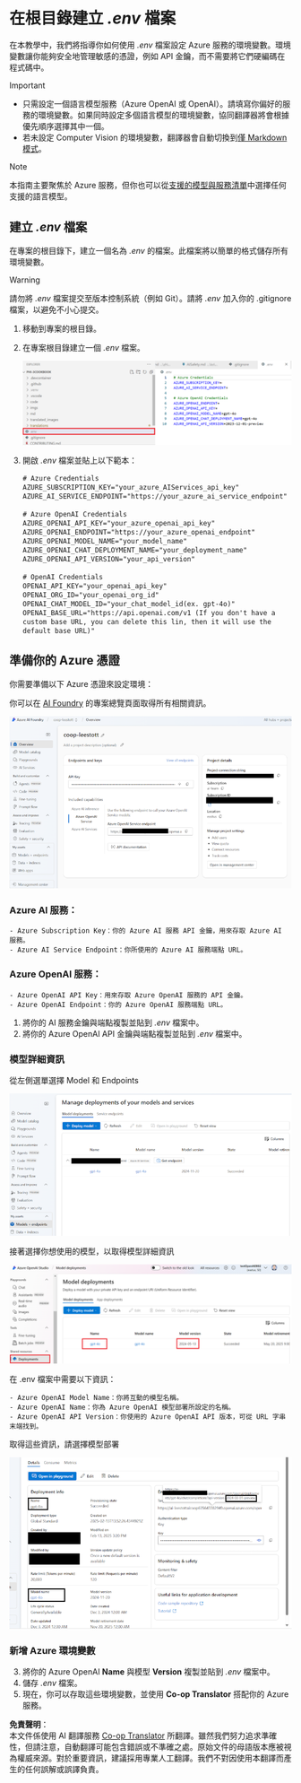 <!--
CO_OP_TRANSLATOR_METADATA:
{
  "original_hash": "53c99ea0ead7a3500149d4bb96be5811",
  "translation_date": "2025-05-06T17:54:00+00:00",
  "source_file": "getting_started/command-line-guide/create-env-file.md",
  "language_code": "tw"
}
-->
# 在根目錄建立 *.env* 檔案

在本教學中，我們將指導你如何使用 *.env* 檔案設定 Azure 服務的環境變數。環境變數讓你能夠安全地管理敏感的憑證，例如 API 金鑰，而不需要將它們硬編碼在程式碼中。

> [!IMPORTANT]
> - 只需設定一個語言模型服務（Azure OpenAI 或 OpenAI）。請填寫你偏好的服務的環境變數。如果同時設定多個語言模型的環境變數，協同翻譯器將會根據優先順序選擇其中一個。
> - 若未設定 Computer Vision 的環境變數，翻譯器會自動切換到[僅 Markdown 模式](./markdown-only-mode.md)。

> [!NOTE]
> 本指南主要聚焦於 Azure 服務，但你也可以從[支援的模型與服務清單](../README.md#-supported-models-and-services)中選擇任何支援的語言模型。

## 建立 *.env* 檔案

在專案的根目錄下，建立一個名為 *.env* 的檔案。此檔案將以簡單的格式儲存所有環境變數。

> [!WARNING]
> 請勿將 *.env* 檔案提交至版本控制系統（例如 Git）。請將 *.env* 加入你的 .gitignore 檔案，以避免不小心提交。

1. 移動到專案的根目錄。

1. 在專案根目錄建立一個 *.env* 檔案。

    ![建立 *.env* 檔案。](../../../../imgs/create-env.png)

1. 開啟 *.env* 檔案並貼上以下範本：

    ```plaintext
    # Azure Credentials
    AZURE_SUBSCRIPTION_KEY="your_azure_AIServices_api_key"
    AZURE_AI_SERVICE_ENDPOINT="https://your_azure_ai_service_endpoint"

    # Azure OpenAI Credentials
    AZURE_OPENAI_API_KEY="your_azure_openai_api_key"
    AZURE_OPENAI_ENDPOINT="https://your_azure_openai_endpoint"
    AZURE_OPENAI_MODEL_NAME="your_model_name"
    AZURE_OPENAI_CHAT_DEPLOYMENT_NAME="your_deployment_name"
    AZURE_OPENAI_API_VERSION="your_api_version"

    # OpenAI Credentials
    OPENAI_API_KEY="your_openai_api_key"
    OPENAI_ORG_ID="your_openai_org_id"
    OPENAI_CHAT_MODEL_ID="your_chat_model_id(ex. gpt-4o)"
    OPENAI_BASE_URL="https://api.openai.com/v1 (If you don't have a custom base URL, you can delete this lin, then it will use the default base URL)"
    ```

## 準備你的 Azure 憑證

你需要準備以下 Azure 憑證來設定環境：

你可以在 [AI Foundry](https://ai.azure.com/build/overview) 的專案總覽頁面取得所有相關資訊。

![Foundry-overview](../../../../imgs/foundry-overview.png)

### Azure AI 服務：

    - Azure Subscription Key：你的 Azure AI 服務 API 金鑰，用來存取 Azure AI 服務。
    - Azure AI Service Endpoint：你所使用的 Azure AI 服務端點 URL。

### Azure OpenAI 服務：

    - Azure OpenAI API Key：用來存取 Azure OpenAI 服務的 API 金鑰。
    - Azure OpenAI Endpoint：你的 Azure OpenAI 服務端點 URL。

1. 將你的 AI 服務金鑰與端點複製並貼到 *.env* 檔案中。
2. 將你的 Azure OpenAI API 金鑰與端點複製並貼到 *.env* 檔案中。

### 模型詳細資訊

從左側選單選擇 Model 和 Endpoints

![FoundryModels](../../../../imgs/gpt-models.png)

接著選擇你想使用的模型，以取得模型詳細資訊

![ModelDetails](../../../../imgs/model-deployment-name.png)

在 .env 檔案中需要以下資訊：

    - Azure OpenAI Model Name：你將互動的模型名稱。
    - Azure OpenAI Name：你為 Azure OpenAI 模型部署所設定的名稱。
    - Azure OpenAI API Version：你使用的 Azure OpenAI API 版本，可從 URL 字串末端找到。

取得這些資訊，請選擇模型部署

![FoundryModelinfo](../../../../imgs/foundry-model-info.png)

### 新增 Azure 環境變數

3. 將你的 Azure OpenAI **Name** 與模型 **Version** 複製並貼到 *.env* 檔案中。
4. 儲存 *.env* 檔案。
5. 現在，你可以存取這些環境變數，並使用 **Co-op Translator** 搭配你的 Azure 服務。

**免責聲明**：  
本文件係使用 AI 翻譯服務 [Co-op Translator](https://github.com/Azure/co-op-translator) 所翻譯。雖然我們努力追求準確性，但請注意，自動翻譯可能包含錯誤或不準確之處。原始文件的母語版本應被視為權威來源。對於重要資訊，建議採用專業人工翻譯。我們不對因使用本翻譯而產生的任何誤解或誤譯負責。